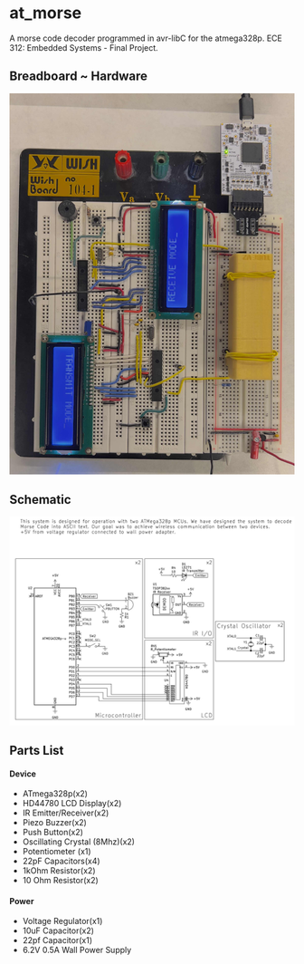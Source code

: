 # at_morse
A morse code decoder programmed in avr-libC for the atmega328p. ECE 312: Embedded Systems - Final Project.

## Breadboard ~ Hardware
![Breadboard](Breadboard.jpg)

## Schematic
![Schematic](Schematic.png)

## Parts List
#### Device
- ATmega328p(x2)
- HD44780 LCD Display(x2)
- IR Emitter/Receiver(x2)
- Piezo Buzzer(x2)
- Push Button(x2)
- Oscillating Crystal (8Mhz)(x2)
- Potentiometer (x1)
- 22pF Capacitors(x4)
- 1kOhm Resistor(x2)
- 10 Ohm Resistor(x2)
#### Power
- Voltage Regulator(x1)
- 10uF Capacitor(x2)
- 22pf Capacitor(x1)
- 6.2V 0.5A Wall Power Supply



